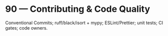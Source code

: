 
# 90 — Contributing & Code Quality
Conventional Commits; ruff/black/isort + mypy; ESLint/Prettier; unit tests; CI gates; code owners.
